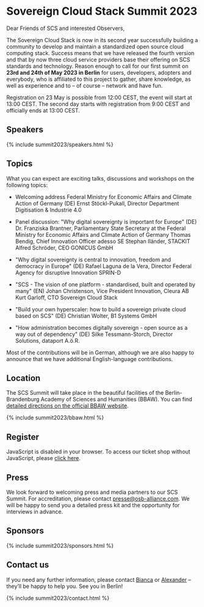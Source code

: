 # Sovereign Cloud Stack Summit 2023

Dear Friends of SCS and interested Observers,

The Sovereign Cloud Stack is now in its second year successfully building a community to develop and maintain a standardized open source cloud computing stack. Success means that we have released the fourth version and that by now three cloud service providers base their offering on SCS standards and technology. Reason enough to call for our first summit on **23rd and 24th of May 2023 in Berlin** for users, developers, adopters and everybody, who is affiliated to this project to gather, share knowledge, as well as experience and to – of course – network and have fun.

Registration on 23 May is possible from 12:00 CEST, the event will start at 13:00 CEST. The second day starts with registration from 9:00 CEST and officially ends at 13:00 CEST.

## Speakers

{% include summit2023/speakers.html %}

## Topics

What you can expect are exciting talks, discussions and workshops on the following topics:

* Welcoming address Federal Ministry for Economic Affairs and Climate Action of Germany (DE)
Ernst Stöckl-Pukall, Director Department Digitisation & Industrie 4.0

* Panel discussion: "Why digital sovereignty is important for Europe" (DE)
Dr. Franziska Brantner, Parliamentary State Secretary at the Federal Ministry for Economic Affairs and Climate Action of Germany
Thomas Bendig, Chief Innovation Officer adesso SE
Stephan Iländer, STACKIT
Alfred Schröder, CEO GONICUS GmbH

* "Why digital sovereignty is central to innovation, freedom and democracy in Europe" (DE)
Rafael Laguna de la Vera, Director Federal Agency for disruptive Innovation SPRIN-D

* "SCS - The vision of one platform - standardised, built and operated by many" (EN)
Johan Christenson, Vice President Innovation, Cleura AB
Kurt Garloff, CTO Sovereign Cloud Stack

* "Build your own hyperscaler: how to build a sovereign private cloud based on SCS" (DE)
Christian Wolter, B1 Systems GmbH

* "How administration becomes digitally sovereign - open source as a way out of dependency" (DE)
Silke Tessmann-Storch, Director Solutions, dataport A.ö.R.

Most of the contributions will be in German, although we are also happy to announce that we have additional English-language contributions.

## Location

The SCS Summit will take place in the beautiful facilities of the Berlin-Brandenburg Academy of Sciences and Humanities (BBAW). You can find [detailed directions on the official BBAW website](https://veranstaltungszentrum.bbaw.de/en/directions).

{% include summit2023/bbaw.html %}

## Register

<pretix-widget event="https://events.scs.community/scs-summit-2023"></pretix-widget>
<noscript>
   <div class="pretix-widget">
        <div class="pretix-widget-info-message">
            JavaScript is disabled in your browser. To access our ticket shop without JavaScript, please <a target="_blank" rel="noopener" href="https://events.scs.community/scs-summit-2023">click here</a>.
        </div>
    </div>
</noscript>

## Press

We look forward to welcoming press and media partners to our SCS Summit. For accreditation, please contact [presse@osb-alliance.com](mailto:presse@osb-alliance.com). We will be happy to send you a detailed press kit and the opportunity for interviews in advance.

## Sponsors

{% include summit2023/sponsors.html %}

## Contact us

If you need any further information, please contact [Bianca](https://scs.community/hollery) or [Alexander](https://scs.community/diab) – they’ll be happy to help you. See you in Berlin!

{% include summit2023/contact.html %}
